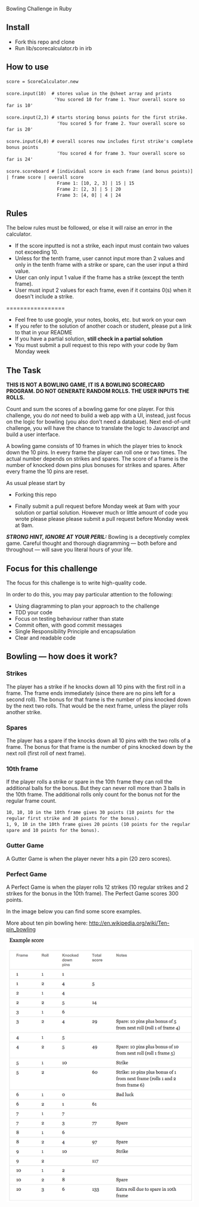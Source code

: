 Bowling Challenge in Ruby

## Install

* Fork this repo and clone
* Run lib/scorecalculator.rb in irb

## How to use
```
score = ScoreCalculator.new

score.input(10)  # stores value in the @sheet array and prints 
                  'You scored 10 for frame 1. Your overall score so far is 10'
                  
score.input(2,3) # starts storing bonus points for the first strike. 
                   'You scored 5 for frame 2. Your overall score so far is 20'
                   
score.input(4,0) # overall scores now includes first strike's complete bonus points 
                   'You scored 4 for frame 3. Your overall score so far is 24'
                   
score.scoreboard # [individual score in each frame (and bonus points)] | frame score | overall score
                   Frame 1: [10, 2, 3] | 15 | 15
                   Frame 2: [2, 3] | 5 | 20
                   Frame 3: [4, 0] | 4 | 24
```

## Rules

The below rules must be followed, or else it will raise an error in the calculator.
* If the score inputted is not a strike, each input must contain two values not exceeding 10.
* Unless for the tenth frame, user cannot input more than 2 values and only in the tenth frame with a strike or spare, can the user input a third value.
* User can only input 1 value if the frame has a strike (except the tenth frame).
* User must input 2 values for each frame, even if it contains 0(s) when it doesn't include a strike.

=================

* Feel free to use google, your notes, books, etc. but work on your own
* If you refer to the solution of another coach or student, please put a link to that in your README
* If you have a partial solution, **still check in a partial solution**
* You must submit a pull request to this repo with your code by 9am Monday week

## The Task

**THIS IS NOT A BOWLING GAME, IT IS A BOWLING SCORECARD PROGRAM. DO NOT GENERATE RANDOM ROLLS. THE USER INPUTS THE ROLLS.**

Count and sum the scores of a bowling game for one player. For this challenge, you do _not_ need to build a web app with a UI, instead, just focus on the logic for bowling (you also don't need a database). Next end-of-unit challenge, you will have the chance to translate the logic to Javascript and build a user interface.

A bowling game consists of 10 frames in which the player tries to knock down the 10 pins. In every frame the player can roll one or two times. The actual number depends on strikes and spares. The score of a frame is the number of knocked down pins plus bonuses for strikes and spares. After every frame the 10 pins are reset.

As usual please start by

* Forking this repo

* Finally submit a pull request before Monday week at 9am with your solution or partial solution.  However much or little amount of code you wrote please please please submit a pull request before Monday week at 9am. 

___STRONG HINT, IGNORE AT YOUR PERIL:___ Bowling is a deceptively complex game. Careful thought and thorough diagramming — both before and throughout — will save you literal hours of your life.

## Focus for this challenge
The focus for this challenge is to write high-quality code.

In order to do this, you may pay particular attention to the following:
* Using diagramming to plan your approach to the challenge
* TDD your code
* Focus on testing behaviour rather than state
* Commit often, with good commit messages
* Single Responsibility Principle and encapsulation
* Clear and readable code

## Bowling — how does it work?

### Strikes

The player has a strike if he knocks down all 10 pins with the first roll in a frame. The frame ends immediately (since there are no pins left for a second roll). The bonus for that frame is the number of pins knocked down by the next two rolls. That would be the next frame, unless the player rolls another strike.

### Spares

The player has a spare if the knocks down all 10 pins with the two rolls of a frame. The bonus for that frame is the number of pins knocked down by the next roll (first roll of next frame).

### 10th frame

If the player rolls a strike or spare in the 10th frame they can roll the additional balls for the bonus. But they can never roll more than 3 balls in the 10th frame. The additional rolls only count for the bonus not for the regular frame count.

    10, 10, 10 in the 10th frame gives 30 points (10 points for the regular first strike and 20 points for the bonus).
    1, 9, 10 in the 10th frame gives 20 points (10 points for the regular spare and 10 points for the bonus).

### Gutter Game

A Gutter Game is when the player never hits a pin (20 zero scores).

### Perfect Game

A Perfect Game is when the player rolls 12 strikes (10 regular strikes and 2 strikes for the bonus in the 10th frame). The Perfect Game scores 300 points.

In the image below you can find some score examples.

More about ten pin bowling here: http://en.wikipedia.org/wiki/Ten-pin_bowling

![Ten Pin Score Example](images/example_ten_pin_scoring.png)
